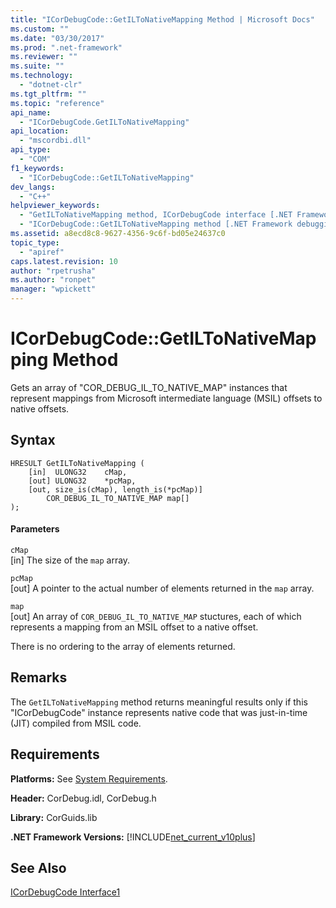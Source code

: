 ```yaml
---
title: "ICorDebugCode::GetILToNativeMapping Method | Microsoft Docs"
ms.custom: ""
ms.date: "03/30/2017"
ms.prod: ".net-framework"
ms.reviewer: ""
ms.suite: ""
ms.technology: 
  - "dotnet-clr"
ms.tgt_pltfrm: ""
ms.topic: "reference"
api_name: 
  - "ICorDebugCode.GetILToNativeMapping"
api_location: 
  - "mscordbi.dll"
api_type: 
  - "COM"
f1_keywords: 
  - "ICorDebugCode::GetILToNativeMapping"
dev_langs: 
  - "C++"
helpviewer_keywords: 
  - "GetILToNativeMapping method, ICorDebugCode interface [.NET Framework debugging]"
  - "ICorDebugCode::GetILToNativeMapping method [.NET Framework debugging]"
ms.assetid: a8ecd8c8-9627-4356-9c6f-bd05e24637c0
topic_type: 
  - "apiref"
caps.latest.revision: 10
author: "rpetrusha"
ms.author: "ronpet"
manager: "wpickett"
---
```

# ICorDebugCode::GetILToNativeMapping Method
Gets an array of "COR_DEBUG_IL_TO_NATIVE_MAP" instances that represent mappings from Microsoft intermediate language (MSIL) offsets to native offsets.  
  
## Syntax  
  
```  
HRESULT GetILToNativeMapping (  
    [in]  ULONG32    cMap,  
    [out] ULONG32    *pcMap,  
    [out, size_is(cMap), length_is(*pcMap)]  
        COR_DEBUG_IL_TO_NATIVE_MAP map[]  
);  
```  
  
#### Parameters  
 `cMap`  
 [in] The size of the `map` array.  
  
 `pcMap`  
 [out] A pointer to the actual number of elements returned in the `map` array.  
  
 `map`  
 [out] An array of `COR_DEBUG_IL_TO_NATIVE_MAP` stuctures, each of which represents a mapping from an MSIL offset to a native offset.  
  
 There is no ordering to the array of elements returned.  
  
## Remarks  
 The `GetILToNativeMapping` method returns meaningful results only if this "ICorDebugCode" instance represents native code that was just-in-time (JIT) compiled from MSIL code.  
  
## Requirements  
 **Platforms:** See [System Requirements](../../../../docs/framework/get-started/system-requirements.md).  
  
 **Header:** CorDebug.idl, CorDebug.h  
  
 **Library:** CorGuids.lib  
  
 **.NET Framework Versions:** [!INCLUDE[net_current_v10plus](../../../../includes/net-current-v10plus-md.md)]  
  
## See Also  
 [ICorDebugCode Interface1](../../../../docs/framework/unmanaged-api/debugging/icordebugcode-interface1.md)